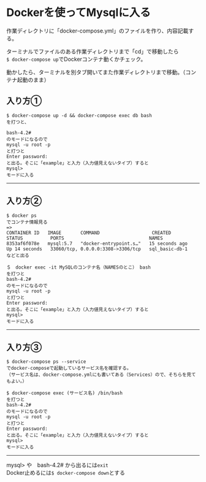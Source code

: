 # Dockerを使ってMysqlに入る
作業ディレクトリに「docker-compose.yml」のファイルを作り、内容記載する。   

ターミナルでファイルのある作業ディレクトリまで「cd」で移動したら     
`$ docker-compose up`でDockerコンテナ動くかチェック。 

動かしたら、ターミナルを別タブ開いてまた作業ディレクトリまで移動。（コンテナ起動のまま）

## 入り方①
~~~
$ docker-compose up -d && docker-compose exec db bash 
を打つと、    

bash-4.2#
のモードになるので
mysql -u root -p
と打つと
Enter password:
と出る。そこに「example」と入力（入力値見えないタイプ）すると
mysql>
モードに入る
~~~
***

## 入り方②
~~~
$ docker ps
でコンテナ情報見る
=>
CONTAINER ID   IMAGE       COMMAND                   CREATED          STATUS          PORTS                               NAMES
8353af6f078e   mysql:5.7   "docker-entrypoint.s…"   15 seconds ago   Up 14 seconds   33060/tcp, 0.0.0.0:3308->3306/tcp   sql_basic-db-1
などと出る

＄　docker exec -it MySQLのコンテナ名（NAMESのとこ） bash
を打つと
bash-4.2#
のモードになるので
mysql -u root -p
と打つと
Enter password:
と出る。そこに「example」と入力（入力値見えないタイプ）すると
mysql>
モードに入る
~~~
***

## 入り方③
~~~
$ docker-compose ps --service
でdocker-composeで起動しているサービス名を確認する。
（サービス名は、docker-compose.ymlにも書いてある（Services）ので、そちらを見てもよい。）

$ docker-compose exec (サービス名) /bin/bash
を打つと
bash-4.2#
のモードになるので
mysql -u root -p
と打つと
Enter password:
と出る。そこに「example」と入力（入力値見えないタイプ）すると
mysql>
モードに入る
~~~
***

mysql> や　bash-4.2# から出るには`exit`   
Docker止めるには`$ docker-compose down`とする


